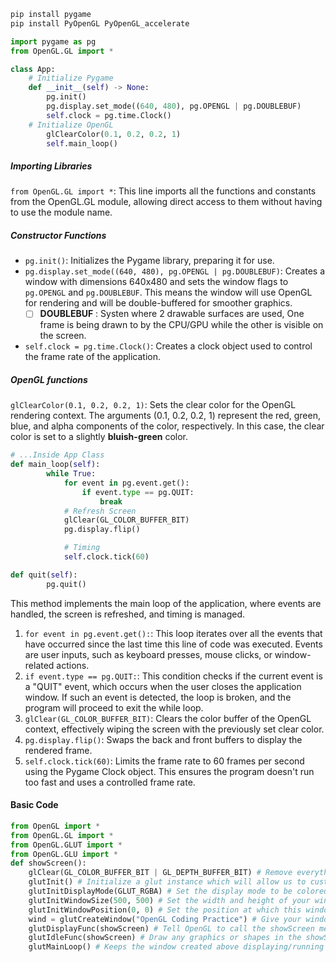 ```sh
pip install pygame
pip install PyOpenGL PyOpenGL_accelerate
```

```python
import pygame as pg
from OpenGL.GL import *

class App:
	# Initialize Pygame
    def __init__(self) -> None:
        pg.init()
        pg.display.set_mode((640, 480), pg.OPENGL | pg.DOUBLEBUF)
        self.clock = pg.time.Clock()
	# Initialize OpenGL
        glClearColor(0.1, 0.2, 0.2, 1)
        self.main_loop()
```

##### Importing Libraries
`from OpenGL.GL import *`: This line imports all the functions and constants from the OpenGL.GL module, allowing direct access to them without having to use the module name.


##### Constructor Functions
-   `pg.init()`: Initializes the Pygame library, preparing it for use.
-   `pg.display.set_mode((640, 480), pg.OPENGL | pg.DOUBLEBUF)`: Creates a window with dimensions 640x480 and sets the window flags to `pg.OPENGL` and `pg.DOUBLEBUF`. This means the window will use OpenGL for rendering and will be double-buffered for smoother graphics.
	- [ ] **DOUBLEBUF** : Systen where 2 drawable surfaces are used, One frame is being drawn to by the CPU/GPU while the other is visible on the screen.

-   `self.clock = pg.time.Clock()`: Creates a clock object used to control the frame rate of the application.


##### OpenGL functions
`glClearColor(0.1, 0.2, 0.2, 1)`: Sets the clear color for the OpenGL rendering context. The arguments (0.1, 0.2, 0.2, 1) represent the red, green, blue, and alpha components of the color, respectively. In this case, the clear color is set to a slightly **bluish-green** color.

```python
# ...Inside App Class
def main_loop(self):
        while True:
            for event in pg.event.get():
                if event.type == pg.QUIT:
                    break
            # Refresh Screen
            glClear(GL_COLOR_BUFFER_BIT)
            pg.display.flip()

            # Timing
            self.clock.tick(60)

def quit(self):
        pg.quit()
```

This method implements the main loop of the application, where events are handled, the screen is refreshed, and timing is managed.
1.  `for event in pg.event.get():`: This loop iterates over all the events that have occurred since the last time this line of code was executed. Events are user inputs, such as keyboard presses, mouse clicks, or window-related actions.
2.  `if event.type == pg.QUIT:`: This condition checks if the current event is a "QUIT" event, which occurs when the user closes the application window. If such an event is detected, the loop is broken, and the program will proceed to exit the while loop.
3.   `glClear(GL_COLOR_BUFFER_BIT)`: Clears the color buffer of the OpenGL context, effectively wiping the screen with the previously set clear color.
4.   `pg.display.flip()`: Swaps the back and front buffers to display the rendered frame.
5.   `self.clock.tick(60)`: Limits the frame rate to 60 frames per second using the Pygame Clock object. This ensures the program doesn't run too fast and uses a controlled frame rate.


#### Basic Code
```python
from OpenGL import *
from OpenGL.GL import *
from OpenGL.GLUT import *
from OpenGL.GLU import *
def showScreen():
	glClear(GL_COLOR_BUFFER_BIT | GL_DEPTH_BUFFER_BIT) # Remove everything from screen (i.e. displays all white)
	glutInit() # Initialize a glut instance which will allow us to customize our window
	glutInitDisplayMode(GLUT_RGBA) # Set the display mode to be colored
	glutInitWindowSize(500, 500) # Set the width and height of your window
	glutInitWindowPosition(0, 0) # Set the position at which this windows should appear
	wind = glutCreateWindow("OpenGL Coding Practice") # Give your window a title
	glutDisplayFunc(showScreen) # Tell OpenGL to call the showScreen method continuously
	glutIdleFunc(showScreen) # Draw any graphics or shapes in the showScreen function at all times
	glutMainLoop() # Keeps the window created above displaying/running in a loop
```
